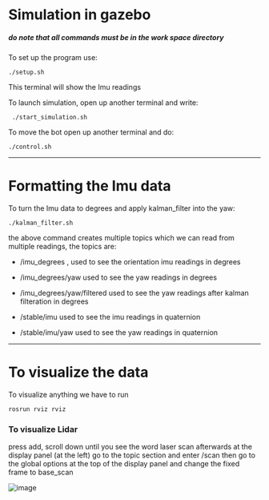 # Simulation in gazebo

##### *do note that all commands must be in the work space directory*
To set up the program use:
```
./setup.sh
```
This terminal will show the Imu readings

To launch simulation, open up another terminal and write:
```
 ./start_simulation.sh
```

To move the bot open up another terminal and do:
```
./control.sh
```

****************
# Formatting the Imu data
To turn the Imu data to degrees and apply kalman_filter into the yaw:

```
./kalman_filter.sh
```

the above command creates multiple topics which we can read from multiple readings, the topics are:
- /imu_degrees , used to see the orientation imu readings in degrees
  
- /imu_degrees/yaw used to see the yaw readings in degrees
  
- /imu_degrees/yaw/filtered used to see the yaw readings after kalman filteration in degrees

- /stable/imu used to see the imu readings in quaternion

- /stable/imu/yaw used to see the yaw readings in quaternion
******************

# To visualize the data

To visualize anything we have to run 
```
rosrun rviz rviz
```
### To visualize Lidar

press add, scroll down until you see the word laser scan
afterwards at the display panel (at the left) go to the topic section and enter /scan
then go to the global options at the top of the display panel and change the fixed frame to base_scan

![image](https://github.com/user-attachments/assets/2c9a428e-5dbc-488c-b611-7ddf6413ab0f)

